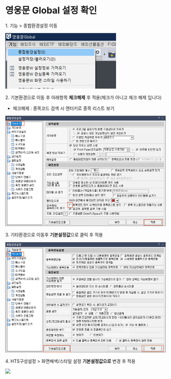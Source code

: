 # 영웅문 Global 설정 확인

1\. 기능 > 종합환경설정 이동

![](<../../.gitbook/assets/image (1) (1) (1) (1).png>)

2\. 기본환경으로 이동 후 아래항목 **체크해제** 후 적용(체크가 아니고 체크 해제 입니다)

* 체크해제 : 종목코드 검색 시 엔터키로 종목 리스트 보기

![](<../../.gitbook/assets/image (42).png>)

3\. 기타환경으로 이동후 **기본설정값**으로 클릭 후 적용

![](<../../.gitbook/assets/image (18).png>)

4\. HTS구성설정 > 화면배색/스타일 설정 **기본설정값으로** 변경 후 적용

![](broken-reference)
